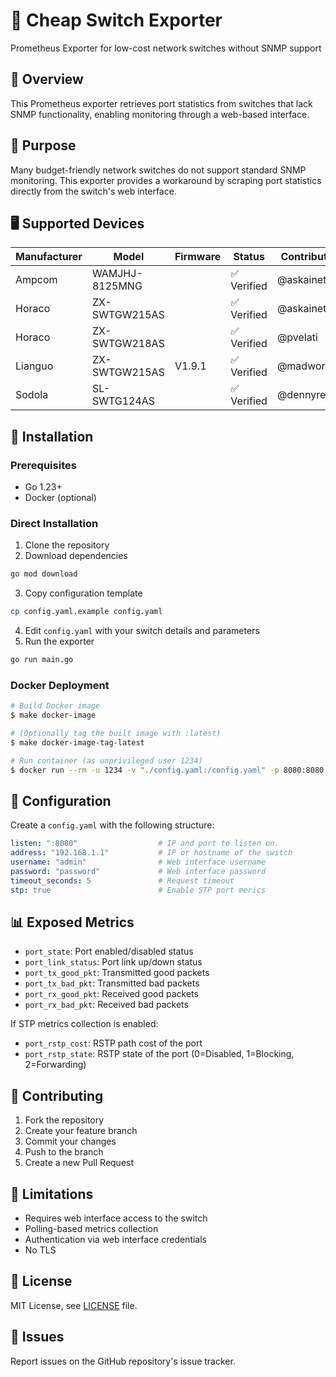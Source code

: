 # 🔌 Cheap Switch Exporter

Prometheus Exporter for low-cost network switches without SNMP support

## 📖 Overview

This Prometheus exporter retrieves port statistics from switches that lack SNMP functionality, enabling monitoring through a web-based interface.

## 🎯 Purpose

Many budget-friendly network switches do not support standard SNMP monitoring. This exporter provides a workaround by scraping port statistics directly from the switch's web interface.

## 🖥️ Supported Devices

| Manufacturer | Model          | Firmware | Status     | Contributor  |
|--------------|----------------|----------|------------|--------------|
| Ampcom       | WAMJHJ-8125MNG |          | ✅ Verified | @askainet    |
| Horaco       | ZX-SWTGW215AS  |          | ✅ Verified | @askainet    |
| Horaco       | ZX-SWTGW218AS  |          | ✅ Verified | @pvelati     |
| Lianguo      | ZX-SWTGW215AS  | V1.9.1   | ✅ Verified | @madworx     |
| Sodola       | SL-SWTG124AS   |          | ✅ Verified | @dennyreiter |

## 🚀 Installation

### Prerequisites

- Go 1.23+
- Docker (optional)

### Direct Installation

1. Clone the repository
2. Download dependencies
```bash
go mod download
```

3. Copy configuration template
```bash
cp config.yaml.example config.yaml
```

4. Edit `config.yaml` with your switch details and parameters
5. Run the exporter
```bash
go run main.go
```

### Docker Deployment

```bash
# Build Docker image
$ make docker-image

# (Optionally tag the built image with :latest)
$ make docker-image-tag-latest

# Run container (as unprivileged user 1234)
$ docker run --rm -u 1234 -v "./config.yaml:/config.yaml" -p 8080:8080 madworx/cheap-switch-exporter
```

## 📝 Configuration

Create a `config.yaml` with the following structure:

```yaml
listen: ":8080"                  # IP and port to listen on.
address: "192.168.1.1"           # IP or hostname of the switch
username: "admin"                # Web interface username
password: "password"             # Web interface password
timeout_seconds: 5               # Request timeout
stp: true                        # Enable STP port merics
```

## 📊 Exposed Metrics

- `port_state`: Port enabled/disabled status
- `port_link_status`: Port link up/down status
- `port_tx_good_pkt`: Transmitted good packets
- `port_tx_bad_pkt`: Transmitted bad packets
- `port_rx_good_pkt`: Received good packets
- `port_rx_bad_pkt`: Received bad packets

If STP metrics collection is enabled:

- `port_rstp_cost`: RSTP path cost of the port
- `port_rstp_state`: RSTP state of the port (0=Disabled, 1=Blocking, 2=Forwarding)

## 🤝 Contributing

1. Fork the repository
2. Create your feature branch
3. Commit your changes
4. Push to the branch
5. Create a new Pull Request

## 🚨 Limitations

- Requires web interface access to the switch
- Polling-based metrics collection
- Authentication via web interface credentials
- No TLS

## 📄 License

MIT License, see [LICENSE](LICENSE) file.

## 🐛 Issues

Report issues on the GitHub repository's issue tracker.
